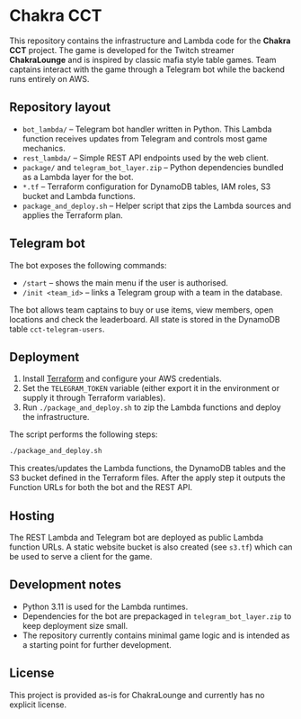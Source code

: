 # Chakra CCT

This repository contains the infrastructure and Lambda code for the **Chakra CCT** project. The game is developed for the Twitch streamer **ChakraLounge** and is inspired by classic mafia style table games. Team captains interact with the game through a Telegram bot while the backend runs entirely on AWS.

## Repository layout

- `bot_lambda/` – Telegram bot handler written in Python. This Lambda function receives updates from Telegram and controls most game mechanics.
- `rest_lambda/` – Simple REST API endpoints used by the web client.
- `package/` and `telegram_bot_layer.zip` – Python dependencies bundled as a Lambda layer for the bot.
- `*.tf` – Terraform configuration for DynamoDB tables, IAM roles, S3 bucket and Lambda functions.
- `package_and_deploy.sh` – Helper script that zips the Lambda sources and applies the Terraform plan.

## Telegram bot

The bot exposes the following commands:

- `/start` – shows the main menu if the user is authorised.
- `/init <team_id>` – links a Telegram group with a team in the database.

The bot allows team captains to buy or use items, view members, open locations and check the leaderboard. All state is stored in the DynamoDB table `cct-telegram-users`.

## Deployment

1. Install [Terraform](https://www.terraform.io/) and configure your AWS credentials.
2. Set the `TELEGRAM_TOKEN` variable (either export it in the environment or supply it through Terraform variables).
3. Run `./package_and_deploy.sh` to zip the Lambda functions and deploy the infrastructure.

The script performs the following steps:

```bash
./package_and_deploy.sh
```

This creates/updates the Lambda functions, the DynamoDB tables and the S3 bucket defined in the Terraform files. After the apply step it outputs the Function URLs for both the bot and the REST API.

## Hosting

The REST Lambda and Telegram bot are deployed as public Lambda function URLs. A static website bucket is also created (see `s3.tf`) which can be used to serve a client for the game.

## Development notes

- Python 3.11 is used for the Lambda runtimes.
- Dependencies for the bot are prepackaged in `telegram_bot_layer.zip` to keep deployment size small.
- The repository currently contains minimal game logic and is intended as a starting point for further development.

## License

This project is provided as-is for ChakraLounge and currently has no explicit license.
